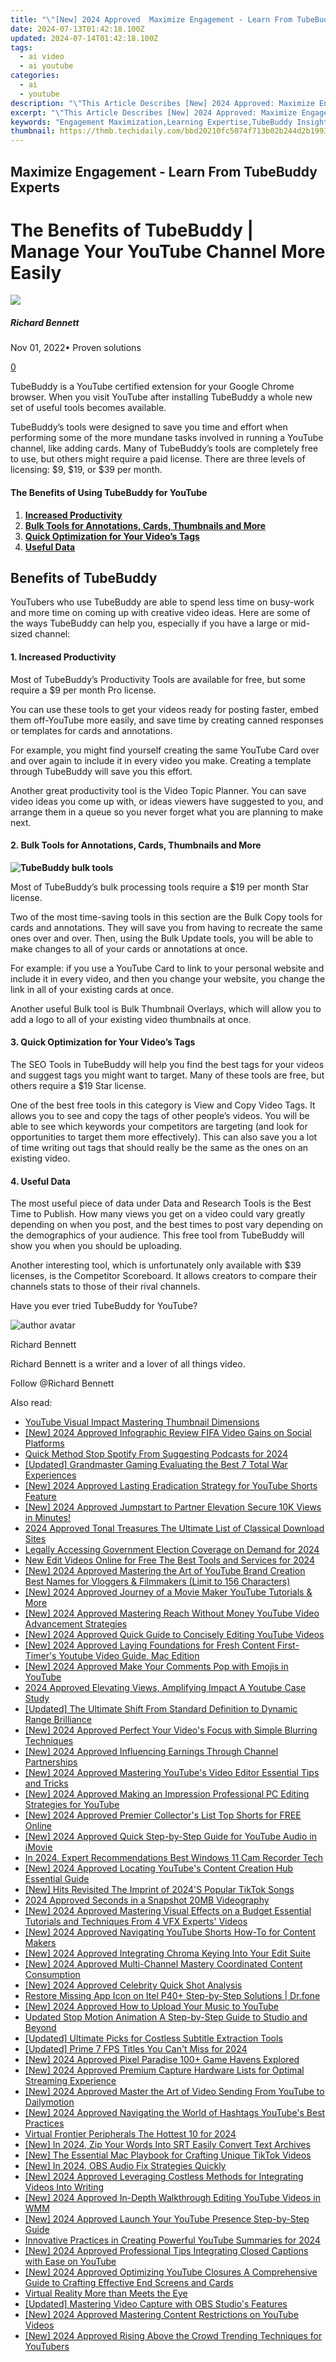 ```yaml
---
title: "\"[New] 2024 Approved  Maximize Engagement - Learn From TubeBuddy Experts\""
date: 2024-07-13T01:42:18.100Z
updated: 2024-07-14T01:42:18.100Z
tags:
  - ai video
  - ai youtube
categories:
  - ai
  - youtube
description: "\"This Article Describes [New] 2024 Approved: Maximize Engagement - Learn From TubeBuddy Experts\""
excerpt: "\"This Article Describes [New] 2024 Approved: Maximize Engagement - Learn From TubeBuddy Experts\""
keywords: "Engagement Maximization,Learning Expertise,TubeBuddy Insights,Interactive Video Mastery,User Engagement Boost,Expert Video Techniques,TubeBuddy Effectiveness"
thumbnail: https://thmb.techidaily.com/bbd20210fc5074f713b02b244d2b1993bd6b418eec110dce123959527009d1b5.png
---
```


## Maximize Engagement - Learn From TubeBuddy Experts

# The Benefits of TubeBuddy | Manage Your YouTube Channel More Easily

![](https://images.wondershare.com/filmora/article-images/richard-bennett.jpg)

##### Richard Bennett

 Nov 01, 2022• Proven solutions

[0](#commentsBoxSeoTemplate)

TubeBuddy is a YouTube certified extension for your Google Chrome browser. When you visit YouTube after installing TubeBuddy a whole new set of useful tools becomes available.

TubeBuddy’s tools were designed to save you time and effort when performing some of the more mundane tasks involved in running a YouTube channel, like adding cards. Many of TubeBuddy’s tools are completely free to use, but others might require a paid license. There are three levels of licensing: $9, $19, or $39 per month.

#### The Benefits of Using TubeBuddy for YouTube

1. [**Increased Productivity**](#productivity)
2. [**Bulk Tools for Annotations, Cards, Thumbnails and More**](#bulk)
3. [**Quick Optimization for Your Video’s Tags**](#tags)
4. [**Useful Data**](#data)

## **Benefits of TubeBuddy**

YouTubers who use TubeBuddy are able to spend less time on busy-work and more time on coming up with creative video ideas. Here are some of the ways TubeBuddy can help you, especially if you have a large or mid-sized channel:

#### **1\. Increased Productivity**

Most of TubeBuddy’s Productivity Tools are available for free, but some require a $9 per month Pro license.

You can use these tools to get your videos ready for posting faster, embed them off-YouTube more easily, and save time by creating canned responses or templates for cards and annotations.

For example, you might find yourself creating the same YouTube Card over and over again to include it in every video you make. Creating a template through TubeBuddy will save you this effort.

Another great productivity tool is the Video Topic Planner. You can save video ideas you come up with, or ideas viewers have suggested to you, and arrange them in a queue so you never forget what you are planning to make next.

#### **2\. Bulk Tools for Annotations, Cards, Thumbnails and More**

**![TubeBuddy bulk tools](https://images.wondershare.com/filmora/article-images/tubebuddy-bulk-tools.jpg)**

Most of TubeBuddy’s bulk processing tools require a $19 per month Star license.

Two of the most time-saving tools in this section are the Bulk Copy tools for cards and annotations. They will save you from having to recreate the same ones over and over. Then, using the Bulk Update tools, you will be able to make changes to all of your cards or annotations at once.

For example: if you use a YouTube Card to link to your personal website and include it in every video, and then you change your website, you change the link in all of your existing cards at once.

Another useful Bulk tool is Bulk Thumbnail Overlays, which will allow you to add a logo to all of your existing video thumbnails at once.

#### **3\. Quick Optimization for Your Video’s Tags**

The SEO Tools in TubeBuddy will help you find the best tags for your videos and suggest tags you might want to target. Many of these tools are free, but others require a $19 Star license.

One of the best free tools in this category is View and Copy Video Tags. It allows you to see and copy the tags of other people’s videos. You will be able to see which keywords your competitors are targeting (and look for opportunities to target them more effectively). This can also save you a lot of time writing out tags that should really be the same as the ones on an existing video.

#### **4\. Useful Data**

The most useful piece of data under Data and Research Tools is the Best Time to Publish. How many views you get on a video could vary greatly depending on when you post, and the best times to post vary depending on the demographics of your audience. This free tool from TubeBuddy will show you when you should be uploading.

Another interesting tool, which is unfortunately only available with $39 licenses, is the Competitor Scoreboard. It allows creators to compare their channels stats to those of their rival channels.

 Have you ever tried TubeBuddy for YouTube?

![author avatar](https://images.wondershare.com/filmora/article-images/richard-bennett.jpg)

Richard Bennett

Richard Bennett is a writer and a lover of all things video.

Follow @Richard Bennett


<ins class="adsbygoogle"
     style="display:block"
     data-ad-format="autorelaxed"
     data-ad-client="ca-pub-7571918770474297"
     data-ad-slot="1223367746"></ins>



<ins class="adsbygoogle"
     style="display:block"
     data-ad-client="ca-pub-7571918770474297"
     data-ad-slot="8358498916"
     data-ad-format="auto"
     data-full-width-responsive="true"></ins>

<span class="atpl-alsoreadstyle">Also read:</span>
<div><ul>
<li><a href="https://youtube-blog.techidaily.com/be-visual-impact-mastering-thumbnail-dimensions/"><u>YouTube Visual Impact  Mastering Thumbnail Dimensions</u></a></li>
<li><a href="https://youtube-zero.techidaily.com/024-approved-infographic-review-fifa-video-gains-on-social-platforms/"><u>[New] 2024 Approved  Infographic Review  FIFA Video Gains on Social Platforms</u></a></li>
<li><a href="https://extra-approaches.techidaily.com/quick-method-stop-spotify-from-suggesting-podcasts-for-2024/"><u>Quick Method  Stop Spotify From Suggesting Podcasts for 2024</u></a></li>
<li><a href="https://screen-capture.techidaily.com/updated-grandmaster-gaming-evaluating-the-best-7-total-war-experiences/"><u>[Updated] Grandmaster Gaming  Evaluating the Best 7 Total War Experiences</u></a></li>
<li><a href="https://youtube-zero.techidaily.com/024-approved-lasting-eradication-strategy-for-youtube-shorts-feature/"><u>[New] 2024 Approved  Lasting Eradication Strategy for YouTube Shorts Feature</u></a></li>
<li><a href="https://youtube-zero.techidaily.com/024-approved-jumpstart-to-partner-elevation-secure-10k-views-in-minutes/"><u>[New] 2024 Approved  Jumpstart to Partner Elevation  Secure 10K Views in Minutes!</u></a></li>
<li><a href="https://some-approaches.techidaily.com/2024-approved-tonal-treasures-the-ultimate-list-of-classical-download-sites/"><u>2024 Approved  Tonal Treasures  The Ultimate List of Classical Download Sites</u></a></li>
<li><a href="https://extra-support.techidaily.com/legally-accessing-government-election-coverage-on-demand-for-2024/"><u>Legally Accessing Government Election Coverage on Demand for 2024</u></a></li>
<li><a href="https://video-creation-software.techidaily.com/new-edit-videos-online-for-free-the-best-tools-and-services-for-2024/"><u>New Edit Videos Online for Free The Best Tools and Services for 2024</u></a></li>
<li><a href="https://youtube-zero.techidaily.com/024-approved-mastering-the-art-of-youtube-brand-creation-best-names-for-vloggers-and-filmmakers-limit-to-156-characters/"><u>[New] 2024 Approved  Mastering the Art of YouTube Brand Creation  Best Names for Vloggers & Filmmakers (Limit to 156 Characters)</u></a></li>
<li><a href="https://youtube-zero.techidaily.com/024-approved-journey-of-a-movie-maker-youtube-tutorials-and-more/"><u>[New] 2024 Approved  Journey of a Movie Maker  YouTube Tutorials & More</u></a></li>
<li><a href="https://youtube-zero.techidaily.com/024-approved-mastering-reach-without-money-youtube-video-advancement-strategies/"><u>[New] 2024 Approved  Mastering Reach Without Money  YouTube Video Advancement Strategies</u></a></li>
<li><a href="https://youtube-zero.techidaily.com/024-approved-quick-guide-to-concisely-editing-youtube-videos/"><u>[New] 2024 Approved  Quick Guide to Concisely Editing YouTube Videos</u></a></li>
<li><a href="https://youtube-zero.techidaily.com/024-approved-laying-foundations-for-fresh-content-first-timers-youtube-video-guide-mac-edition/"><u>[New] 2024 Approved  Laying Foundations for Fresh Content  First-Timer's Youtube Video Guide, Mac Edition</u></a></li>
<li><a href="https://youtube-zero.techidaily.com/024-approved-make-your-comments-pop-with-emojis-in-youtube/"><u>[New] 2024 Approved  Make Your Comments Pop with Emojis in YouTube</u></a></li>
<li><a href="https://youtube-videos.techidaily.com/2024-approved-elevating-views-amplifying-impact-a-youtube-case-study/"><u>2024 Approved  Elevating Views, Amplifying Impact  A Youtube Case Study</u></a></li>
<li><a href="https://some-skills.techidaily.com/updated-the-ultimate-shift-from-standard-definition-to-dynamic-range-brilliance/"><u>[Updated] The Ultimate Shift  From Standard Definition to Dynamic Range Brilliance</u></a></li>
<li><a href="https://youtube-zero.techidaily.com/024-approved-perfect-your-videos-focus-with-simple-blurring-techniques/"><u>[New] 2024 Approved  Perfect Your Video's Focus with Simple Blurring Techniques</u></a></li>
<li><a href="https://youtube-zero.techidaily.com/024-approved-influencing-earnings-through-channel-partnerships/"><u>[New] 2024 Approved  Influencing Earnings Through Channel Partnerships</u></a></li>
<li><a href="https://youtube-zero.techidaily.com/024-approved-mastering-youtubes-video-editor-essential-tips-and-tricks/"><u>[New] 2024 Approved  Mastering YouTube's Video Editor  Essential Tips and Tricks</u></a></li>
<li><a href="https://youtube-zero.techidaily.com/024-approved-making-an-impression-professional-pc-editing-strategies-for-youtube/"><u>[New] 2024 Approved  Making an Impression  Professional PC Editing Strategies for YouTube</u></a></li>
<li><a href="https://youtube-zero.techidaily.com/024-approved-premier-collectors-list-top-shorts-for-free-online/"><u>[New] 2024 Approved  Premier Collector's List  Top Shorts for FREE Online</u></a></li>
<li><a href="https://youtube-zero.techidaily.com/024-approved-quick-step-by-step-guide-for-youtube-audio-in-imovie/"><u>[New] 2024 Approved  Quick Step-by-Step Guide for YouTube Audio in iMovie</u></a></li>
<li><a href="https://digital-screen-recording.techidaily.com/in-2024-expert-recommendations-best-windows-11-cam-recorder-tech/"><u>In 2024, Expert Recommendations  Best Windows 11 Cam Recorder Tech</u></a></li>
<li><a href="https://youtube-zero.techidaily.com/024-approved-locating-youtubes-content-creation-hub-essential-guide/"><u>[New] 2024 Approved  Locating YouTube's Content Creation Hub  Essential Guide</u></a></li>
<li><a href="https://tiktok-video-recordings.techidaily.com/new-hits-revisited-the-imprint-of-2024s-popular-tiktok-songs/"><u>[New] Hits Revisited  The Imprint of 2024'S Popular TikTok Songs</u></a></li>
<li><a href="https://extra-support.techidaily.com/2024-approved-seconds-in-a-snapshot-20mb-videography/"><u>2024 Approved  Seconds in a Snapshot  20MB Videography</u></a></li>
<li><a href="https://youtube-zero.techidaily.com/024-approved-mastering-visual-effects-on-a-budget-essential-tutorials-and-techniques-from-4-vfx-experts-videos/"><u>[New] 2024 Approved  Mastering Visual Effects on a Budget  Essential Tutorials and Techniques From 4 VFX Experts' Videos</u></a></li>
<li><a href="https://youtube-zero.techidaily.com/024-approved-navigating-youtube-shorts-how-to-for-content-makers/"><u>[New] 2024 Approved  Navigating YouTube Shorts  How-To for Content Makers</u></a></li>
<li><a href="https://youtube-zero.techidaily.com/024-approved-integrating-chroma-keying-into-your-edit-suite/"><u>[New] 2024 Approved  Integrating Chroma Keying Into Your Edit Suite</u></a></li>
<li><a href="https://youtube-zero.techidaily.com/024-approved-multi-channel-mastery-coordinated-content-consumption/"><u>[New] 2024 Approved  Multi-Channel Mastery  Coordinated Content Consumption</u></a></li>
<li><a href="https://vimeo-videos.techidaily.com/new-2024-approved-celebrity-quick-shot-analysis/"><u>[New] 2024 Approved  Celebrity Quick Shot Analysis</u></a></li>
<li><a href="https://fix-guide.techidaily.com/restore-missing-app-icon-on-itel-p40plus-step-by-step-solutions-drfone-by-drfone-fix-android-problems-fix-android-problems/"><u>Restore Missing App Icon on Itel P40+ Step-by-Step Solutions | Dr.fone</u></a></li>
<li><a href="https://youtube-zero.techidaily.com/024-approved-how-to-upload-your-music-to-youtube/"><u>[New] 2024 Approved  How to Upload Your Music to YouTube</u></a></li>
<li><a href="https://ai-video-tools.techidaily.com/updated-stop-motion-animation-a-step-by-step-guide-to-studio-and-beyond/"><u>Updated Stop Motion Animation A Step-by-Step Guide to Studio and Beyond</u></a></li>
<li><a href="https://eaxpv-info.techidaily.com/updated-ultimate-picks-for-costless-subtitle-extraction-tools/"><u>[Updated] Ultimate Picks for Costless Subtitle Extraction Tools</u></a></li>
<li><a href="https://screen-recording.techidaily.com/updated-prime-7-fps-titles-you-cant-miss-for-2024/"><u>[Updated] Prime 7 FPS Titles You Can't Miss for 2024</u></a></li>
<li><a href="https://youtube-zero.techidaily.com/024-approved-pixel-paradise-100plus-game-havens-explored/"><u>[New] 2024 Approved  Pixel Paradise  100+ Game Havens Explored</u></a></li>
<li><a href="https://youtube-zero.techidaily.com/024-approved-premium-capture-hardware-lists-for-optimal-streaming-experience/"><u>[New] 2024 Approved  Premium Capture Hardware Lists for Optimal Streaming Experience</u></a></li>
<li><a href="https://youtube-zero.techidaily.com/024-approved-master-the-art-of-video-sending-from-youtube-to-dailymotion/"><u>[New] 2024 Approved  Master the Art of Video Sending  From YouTube to Dailymotion</u></a></li>
<li><a href="https://youtube-zero.techidaily.com/024-approved-navigating-the-world-of-hashtags-youtubes-best-practices/"><u>[New] 2024 Approved  Navigating the World of Hashtags  YouTube's Best Practices</u></a></li>
<li><a href="https://vp-tips.techidaily.com/virtual-frontier-peripherals-the-hottest-10-for-2024/"><u>Virtual Frontier Peripherals  The Hottest 10 for 2024</u></a></li>
<li><a href="https://fox-helps.techidaily.com/new-in-2024-zip-your-words-into-srt-easily-convert-text-archives/"><u>[New] In 2024, Zip Your Words Into SRT  Easily Convert Text Archives</u></a></li>
<li><a href="https://tiktok-video-files.techidaily.com/new-the-essential-mac-playbook-for-crafting-unique-tiktok-videos/"><u>[New] The Essential Mac Playbook for Crafting Unique TikTok Videos</u></a></li>
<li><a href="https://screen-activity-recording.techidaily.com/new-in-2024-obs-audio-fix-strategies-quickly/"><u>[New] In 2024, OBS Audio Fix Strategies Quickly</u></a></li>
<li><a href="https://youtube-zero.techidaily.com/024-approved-leveraging-costless-methods-for-integrating-videos-into-writing/"><u>[New] 2024 Approved  Leveraging Costless Methods for Integrating Videos Into Writing</u></a></li>
<li><a href="https://youtube-zero.techidaily.com/024-approved-in-depth-walkthrough-editing-youtube-videos-in-wmm/"><u>[New] 2024 Approved  In-Depth Walkthrough  Editing YouTube Videos in WMM</u></a></li>
<li><a href="https://youtube-zero.techidaily.com/024-approved-launch-your-youtube-presence-step-by-step-guide/"><u>[New] 2024 Approved  Launch Your YouTube Presence  Step-by-Step Guide</u></a></li>
<li><a href="https://youtube-stream.techidaily.com/innovative-practices-in-creating-powerful-youtube-summaries-for-2024/"><u>Innovative Practices in Creating Powerful YouTube Summaries for 2024</u></a></li>
<li><a href="https://youtube-zero.techidaily.com/024-approved-professional-tips-integrating-closed-captions-with-ease-on-youtube/"><u>[New] 2024 Approved  Professional Tips  Integrating Closed Captions with Ease on YouTube</u></a></li>
<li><a href="https://youtube-zero.techidaily.com/024-approved-optimizing-youtube-closures-a-comprehensive-guide-to-crafting-effective-end-screens-and-cards/"><u>[New] 2024 Approved  Optimizing YouTube Closures  A Comprehensive Guide to Crafting Effective End Screens and Cards</u></a></li>
<li><a href="https://extra-hints.techidaily.com/virtual-reality-more-than-meets-the-eye/"><u>Virtual Reality  More than Meets the Eye</u></a></li>
<li><a href="https://visual-screen-recording.techidaily.com/updated-mastering-video-capture-with-obs-studios-features/"><u>[Updated] Mastering Video Capture with OBS Studio's Features</u></a></li>
<li><a href="https://youtube-zero.techidaily.com/024-approved-mastering-content-restrictions-on-youtube-videos/"><u>[New] 2024 Approved  Mastering Content Restrictions on YouTube Videos</u></a></li>
<li><a href="https://youtube-zero.techidaily.com/024-approved-rising-above-the-crowd-trending-techniques-for-youtubers/"><u>[New] 2024 Approved  Rising Above the Crowd  Trending Techniques for YouTubers</u></a></li>
</ul></div>
